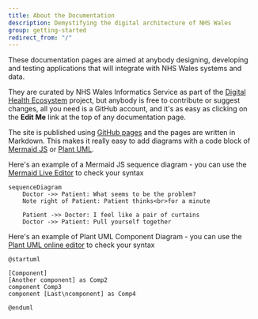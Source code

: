 ```yaml
---
title: About the Documentation
description: Demystifying the digital architecture of NHS Wales 
group: getting-started
redirect_from: "/"
---
```


These documentation pages are aimed at anybody designing, developing and testing applications that will integrate with NHS Wales systems and data.

They are curated by NHS Wales Informatics Service as part of the [Digital Health Ecosystem](https://digitalhealth.wales/dhew) project, but anybody is free 
to contribute or suggest changes, all you need is a GitHub account, and it's as easy as clicking on the **Edit Me** link at the top of any documentation page. 

The site is published using [GitHub pages](https://pages.github.com/) and the pages are written in Markdown. This makes it really easy to add diagrams with a code block of [Mermaid JS](https://mermaid-js.github.io/mermaid/#/) or [Plant UML](https://plantuml.com/).

Here's an example of a Mermaid JS sequence diagram - you can use the [Mermaid Live Editor](https://mermaid-js.github.io/mermaid-live-editor) to check your syntax

```mermaid
sequenceDiagram
    Doctor ->> Patient: What seems to be the problem?
    Note right of Patient: Patient thinks<br>for a minute

    Patient ->> Doctor: I feel like a pair of curtains
    Doctor ->> Patient: Pull yourself together
```


Here's an example of Plant UML Component Diagram - you can use the [Plant UML online editor](http://www.plantuml.com/plantuml/uml/SyfFKj2rKt3CoKnELR1Io4ZDoSa70000) to check your syntax 

```plantuml
@startuml

[Component]
[Another component] as Comp2  
component Comp3
component [Last\ncomponent] as Comp4

@enduml
```